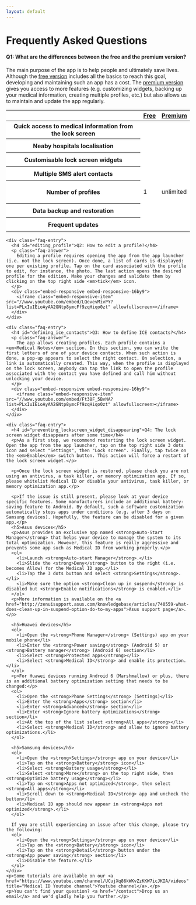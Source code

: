 ```yaml
---
layout: default
---
```

<h1>Frequently Asked Questions</h1>
<!--<h3 class="text-center">Simple answers to your most common questions</h3>-->

<div class="row justify-content-center">
  <div class="col-lg-9">
    <div class="faq-entry">
      <h4 id="differences_free_premium">Q1: What are the differences between the free and the premium version?</h4>
      <p class="faq-answer">
      The main purpose of the app is to help people and ultimately save lives. Although the <a href="https://play.google.com/store/apps/details?id=app.medicalid.free" title="Medical ID (free)">free version</a> includes all the basics to reach this goal, developing and maintaining such an app has a cost. The <a href="https://play.google.com/store/apps/details?id=app.medicalid" title="Medical ID (premium)">premium version</a> gives you access to more features (e.g. customizing widgets, backing up your medical information, creating multiple profiles, etc.) but also allows us to maintain and update the app regularly.
      <table class="table table-hover" style="background-color: white;">
        <thead>
          <tr>
            <th></th>
            <th class="text-center"><a href="https://play.google.com/store/apps/details?id=app.medicalid.free" title="Medical ID (free)">Free</a></th>
            <th class="text-center"><a href="https://play.google.com/store/apps/details?id=app.medicalid" title="Medical ID (premium)">Premium</a></th>
          </tr>
        </thead>
        <tbody>
          <tr>
            <th scope="row">Quick access to medical information from the lock screen</th>
            <td><svg version="1.1" width="24" height="32" viewBox="0 0 12 16" style="fill: green;" class="octicon octicon-check" aria-hidden="true"><use xlink:href="#check" /></svg></td>
            <td><svg version="1.1" width="24" height="32" viewBox="0 0 12 16" style="fill: green;" class="octicon octicon-check" aria-hidden="true"><use xlink:href="#check" /></svg></td>
          </tr>
          <tr>
            <th scope="row">Neaby hospitals localisation</th>
            <td><svg version="1.1" width="24" height="32" viewBox="0 0 12 16" style="fill: green;" class="octicon octicon-check" aria-hidden="true"><use xlink:href="#check" /></svg></td>
            <td><svg version="1.1" width="24" height="32" viewBox="0 0 12 16" style="fill: green;" class="octicon octicon-check" aria-hidden="true"><use xlink:href="#check" /></svg></td>
          </tr>
          <tr>
            <th scope="row">Customisable lock screen widgets</th>
            <td><svg version="1.1" width="24" height="32" viewBox="0 0 12 16" style="fill: #fe0038;" class="octicon octicon-x" aria-hidden="true"><use xlink:href="#x" /></svg></td>
            <td><svg version="1.1" width="24" height="32" viewBox="0 0 12 16" style="fill: green;" class="octicon octicon-check" aria-hidden="true"><use xlink:href="#check" /></svg></td>
          </tr>
          <tr>
            <th scope="row">Multiple SMS alert contacts</th>
            <td><svg version="1.1" width="24" height="32" viewBox="0 0 12 16" style="fill: #fe0038;" class="octicon octicon-x" aria-hidden="true"><use xlink:href="#x" /></svg></td>
            <td><svg version="1.1" width="24" height="32" viewBox="0 0 12 16" style="fill: green;" class="octicon octicon-check" aria-hidden="true"><use xlink:href="#check" /></svg></td>
          </tr>
          <tr height="63">
            <th scope="row">Number of profiles</th>
            <td>1</td>
            <td>unlimited</td>
          </tr>
          <tr>
            <th scope="row">Data backup and restoration</th>
            <td><svg version="1.1" width="24" height="32" viewBox="0 0 12 16" style="fill: #fe0038;" class="octicon octicon-x" aria-hidden="true"><use xlink:href="#x" /></svg></td>
            <td><svg version="1.1" width="24" height="32" viewBox="0 0 12 16" style="fill: green;" class="octicon octicon-check" aria-hidden="true"><use xlink:href="#check" /></svg></td>
          </tr>
          <tr>
            <th scope="row">Frequent updates</th>
            <td><svg version="1.1" width="24" height="32" viewBox="0 0 12 16" style="fill: #fe0038;" class="octicon octicon-x" aria-hidden="true"><use xlink:href="#x" /></svg></td>
            <td><svg version="1.1" width="24" height="32" viewBox="0 0 12 16" style="fill: green;" class="octicon octicon-check" aria-hidden="true"><use xlink:href="#check" /></svg></td>
          </tr>
        </tbody>
      </table>
      </p>
    </div>

    <div class="faq-entry">
      <h4 id="editing_profile">Q2: How to edit a profile?</h4>
      <p class="faq-answer">
        Editing a profile requires opening the app from the app launcher (i.e. not the lock screen). Once done, a list of cards is displayed: one per existing profile. Tap on the card associated with the profile to edit, for instance, the photo. The last action opens the desired profile for the edition. Make your changes and validate them by clicking on the top right side <em>tick</em> icon.
      </p>
      <div class="embed-responsive embed-responsive-16by9">
        <iframe class="embed-responsive-item" src="//www.youtube.com/embed/LQevevMivPY?list=PLxIuIEioAyAA2GNtp8ymcFf9zqHiqo0zt" allowfullscreen></iframe>
      </div>
    </div>

    <div class="faq-entry">
      <h4 id="defining_ice_contacts">Q3: How to define ICE contacts?</h4>
      <p class="faq-answer">
        The app allows creating profiles. Each profile contains a <em>Medical Notes</em> section. In this section, you can write the first letters of one of your device contacts. When such action is done, a pop-up appears to select the right contact. On selection, a link is automatically created. This way, when the profile is displayed on the lock screen, anybody can tap the link to open the profile associated with the contact you have defined and call him without unlocking your device.
      </p>
      <div class="embed-responsive embed-responsive-16by9">
        <iframe class="embed-responsive-item" src="//www.youtube.com/embed/Ft38F_5BvNA?list=PLxIuIEioAyAA2GNtp8ymcFf9zqHiqo0zt" allowfullscreen></iframe>
      </div>
    </div>

    <div class="faq-entry">
      <h4 id="preventing_lockscreen_widget_disappearing">Q4: The lock screen widget disappears after some time</h4>
      <p>As a first step, we recommend restarting the lock screen widget. Open the app from the app launcher, tap on the top right side 3 dots icon and select "Settings", then "Lock screen". Finally, tap twice on the <em>Enable</em> switch button. This action will force a restart of the lock screen widget.</p>

      <p>Once the lock screen widget is restored, please check you are not using an antivirus, a task killer, or memory optimization app. If so, please whitelist Medical ID or disable your antivirus, task killer, or memory optimization app.</p>

      <p>If the issue is still present, please look at your device specific features. Some manufacturers include an additional battery-saving feature to Android. By default, such a software customization automatically stops apps under conditions (e.g. after 3 days on Samsung devices). Hopefully, the feature can be disabled for a given app.</p>
      <h5>Asus devices</h5>
      <p>Asus provides an exclusive app named <strong>Auto-Start Manager</strong> that helps your device to manage the system to its total optimization. However, this feature is really aggressive and prevents some app such as Medical ID from working properly.</p>
      <ol>
        <li>Launch <strong>Auto-start Manager</strong>.</li>
        <li>Slide the <strong>Deny</strong> button to the right (i.e. becomes Allow) for the Medical ID app.</li>
        <li>Tap the 3 dots button and select <strong>Settings</strong>.</li>
        <li>Make sure the option <strong>Clean up in suspend</strong> is disabled but <strong>Enable notifications</strong> is enabled.</li>
      </ol>
      <p>More information is available on the <a href="http://zenuisupport.asus.com/knowledgebase/articles/740559-what-does-clean-up-in-suspend-option-do-to-my-apps">Asus support page</a>.</p>
      
      <h5>Huawei devices</h5>
      <ol>
        <li>Open the <strong>Phone Manager</strong> (Settings) app on your mobile phone</li>
        <li>Enter the <strong>Power saving</strong> (Android 5) or <strong>Battery manager</strong> (Android 6) section</li>
        <li>Select <strong>Protected apps</strong></li>
        <li>Select <strong>Medical ID</strong> and enable its protection.</li>
      </ol>
      <p>For Huawei devices running Android 6 (Marshmallow) or plus, there is an additional battery optimization setting that needs to be changed:</p>  
      <ol>
        <li>Open the <strong>Phone Settings</strong> (Settings)</li>
        <li>Enter the <strong>Apps</strong> section</li>
        <li>Enter <strong>Advanced</strong> section</li>
        <li>Enter <strong>Ignore battery optimizations</strong> section</li>
        <li>At the top of the list select <strong>All apps</strong></li>
        <li>Select <strong>Medical ID</strong> and allow to ignore battery optimizations.</li>
      </ol>
      
      <h5>Samsung devices</h5>
      <ol>
        <li>Open the <strong>Settings</strong> app on your device</li>
        <li>Tap on the <strong>Battery</strong> icon</li>
        <li>Select <strong>Battery usage</strong></li>
        <li>Select <strong>More</strong> on the top right side, then <strong>Optimize battery usage</strong></li>
        <li>Tap on <strong>Apps not optimized</strong>, then select <strong>All apps</strong></li>
        <li>Scroll down to <strong>Medical ID</strong> app and uncheck the button</li>
        <li>Medical ID app should now appear in <strong>Apps not optimized</strong>.</li>
      </ol>

      If you are still experiencing an issue after this change, please try the following:
      <ol>
        <li>Open the <strong>Settings</strong> app on your device</li>
        <li>Tap on the <strong>Battery</strong> icon</li>
        <li>Tap on the <strong>Detail</strong> button under the <strong>App power saving</strong> section</li>
        <li>Disable the feature.</li>
      </ol>
    </div>
    <p>Some tutorials are available on our <a href="https://www.youtube.com/channel/UCujXq86kWKvZzKKW7icJKIA/videos" title="Medical ID Youtube channel">Youtube channel</a>.</p>
    <p>You can't find your question? <a href="/contact">Drop us an email</a> and we'd gladly help you further.</p>
  </div>
</div>
